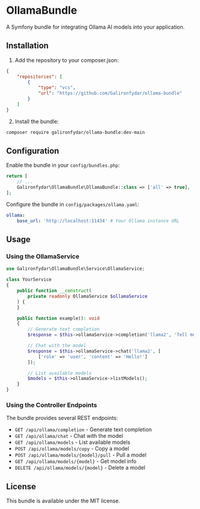 # OllamaBundle

A Symfony bundle for integrating Ollama AI models into your application.

## Installation

1. Add the repository to your composer.json:
```json
{
    "repositories": [
        {
            "type": "vcs",
            "url": "https://github.com/Galironfydar/ollama-bundle"
        }
    ]
}
```

2. Install the bundle:
```bash
composer require galironfydar/ollama-bundle:dev-main
```

## Configuration

Enable the bundle in your `config/bundles.php`:

```php
return [
    // ...
    Galironfydar\OllamaBundle\OllamaBundle::class => ['all' => true],
];
```

Configure the bundle in `config/packages/ollama.yaml`:

```yaml
ollama:
    base_url: 'http://localhost:11434' # Your Ollama instance URL
```

## Usage

### Using the OllamaService

```php
use Galironfydar\OllamaBundle\Service\OllamaService;

class YourService
{
    public function __construct(
        private readonly OllamaService $ollamaService
    ) {
    }

    public function example(): void
    {
        // Generate text completion
        $response = $this->ollamaService->completion('llama2', 'Tell me a story');

        // Chat with the model
        $response = $this->ollamaService->chat('llama2', [
            ['role' => 'user', 'content' => 'Hello!']
        ]);

        // List available models
        $models = $this->ollamaService->listModels();
    }
}
```

### Using the Controller Endpoints

The bundle provides several REST endpoints:

- `GET /api/ollama/completion` - Generate text completion
- `GET /api/ollama/chat` - Chat with the model
- `GET /api/ollama/models` - List available models
- `POST /api/ollama/models/copy` - Copy a model
- `POST /api/ollama/models/{model}/pull` - Pull a model
- `GET /api/ollama/models/{model}` - Get model info
- `DELETE /api/ollama/models/{model}` - Delete a model

## License

This bundle is available under the MIT license. 